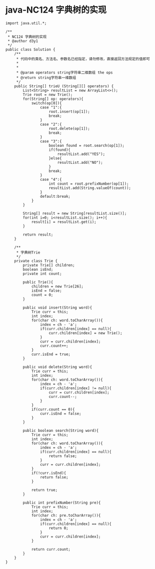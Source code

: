 # java-NC124 字典树的实现


    import java.util.*;
    
    /**
     * NC124 字典树的实现
     * @author d3y1
     */
    public class Solution {
        /**
         * 代码中的类名、方法名、参数名已经指定，请勿修改，直接返回方法规定的值即可
         *
         *
         * @param operators string字符串二维数组 the ops
         * @return string字符串一维数组
         */
        public String[] trieU (String[][] operators) {
            List<String> resultList = new ArrayList<>();
            Trie root = new Trie();
            for(String[] op: operators){
                switch(op[0]){
                    case "1":{
                        root.insert(op[1]);
                        break;
                    }
                    case "2":{
                        root.delete(op[1]);
                        break;
                    }
                    case "3":{
                        boolean found = root.search(op[1]);
                        if(found){
                            resultList.add("YES");
                        }else{
                            resultList.add("NO");
                        }
                        break;
                    }
                    case "4":{
                        int count = root.prefixNumber(op[1]);
                        resultList.add(String.valueOf(count));
                    }
                    default:break;
                }
            }
    
            String[] result = new String[resultList.size()];
            for(int i=0; i<resultList.size(); i++){
                result[i] = resultList.get(i);
            }
    
            return result;
        }
    
        /**
         * 字典树Trie
         */
        private class Trie {
            private Trie[] children;
            boolean isEnd;
            private int count;
    
            public Trie(){
                children = new Trie[26];
                isEnd = false;
                count = 0;
            }
    
            public void insert(String word){
                Trie curr = this;
                int index;
                for(char ch: word.toCharArray()){
                    index = ch - 'a';
                    if(curr.children[index] == null){
                        curr.children[index] = new Trie();
                    }
                    curr = curr.children[index];
                    curr.count++;
                }
                curr.isEnd = true;
            }
    
            public void delete(String word){
                Trie curr = this;
                int index;
                for(char ch: word.toCharArray()){
                    index = ch - 'a';
                    if(curr.children[index] != null){
                        curr = curr.children[index];
                        curr.count--;
                    }
                }
                if(curr.count == 0){
                    curr.isEnd = false;
                }
            }
    
            public boolean search(String word){
                Trie curr = this;
                int index;
                for(char ch: word.toCharArray()){
                    index = ch - 'a';
                    if(curr.children[index] == null){
                        return false;
                    }
                    curr = curr.children[index];
                }
                if(!curr.isEnd){
                    return false;
                }
    
                return true;
            }
    
            public int prefixNumber(String pre){
                Trie curr = this;
                int index;
                for(char ch: pre.toCharArray()){
                    index = ch - 'a';
                    if(curr.children[index] == null){
                        return 0;
                    }
                    curr = curr.children[index];
                }
    
                return curr.count;
            }
        }
    }

  

